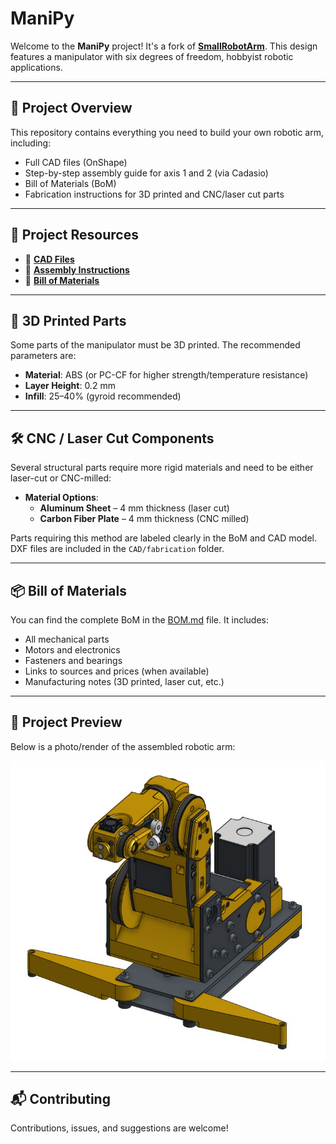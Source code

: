 
# ManiPy

Welcome to the **ManiPy** project! It's a fork of  **[SmallRobotArm](https://github.com/SkyentificGit/SmallRobotArm/tree/master)**. This design features a manipulator with six degrees of freedom, hobbyist robotic applications. 

---

## 🚀 Project Overview

This repository contains everything you need to build your own robotic arm, including:
- Full CAD files (OnShape)
- Step-by-step assembly guide for axis 1 and 2 (via Cadasio)
- Bill of Materials (BoM)
- Fabrication instructions for 3D printed and CNC/laser cut parts

---

## 📁 Project Resources

- 🔗 **[CAD Files](https://cad.onshape.com/documents/ec6ce001859c29e805ea5c1d/w/9fdfe26fe386f7819866a46c/e/0750c6352c7ca6b8f0f3346b?renderMode=0&uiState=6818fd7b17146b3626055890)**  
- 📘 **[Assembly Instructions](https://github.com/usereri/Manipy/tree/main/manuals)**  
- 📄 **[Bill of Materials](BOM.md)**

---

## 🧩 3D Printed Parts

Some parts of the manipulator must be 3D printed. The recommended parameters are:

- **Material**: ABS (or PC-CF for higher strength/temperature resistance)
- **Layer Height**: 0.2 mm
- **Infill**: 25–40% (gyroid recommended)
---

## 🛠️ CNC / Laser Cut Components

Several structural parts require more rigid materials and need to be either laser-cut or CNC-milled:

- **Material Options**:
  - **Aluminum Sheet** – 4 mm thickness (laser cut)
  - **Carbon Fiber Plate** – 4 mm thickness (CNC milled)

Parts requiring this method are labeled clearly in the BoM and CAD model. DXF files are included in the 
`CAD/fabrication` folder.

---

## 📦 Bill of Materials

You can find the complete BoM in the [BOM.md](BOM.md) file. It includes:
- All mechanical parts
- Motors and electronics
- Fasteners and bearings
- Links to sources and prices (when available)
- Manufacturing notes (3D printed, laser cut, etc.)

---

## 📸 Project Preview

Below is a photo/render of the assembled robotic arm:

![Manipulator Assembled](images/manipy.jpg)

---

## 📬 Contributing

Contributions, issues, and suggestions are welcome!

